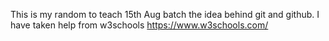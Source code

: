 This is my random to teach 15th Aug batch the idea behind git and github.
I have taken help from w3schools https://www.w3schools.com/



